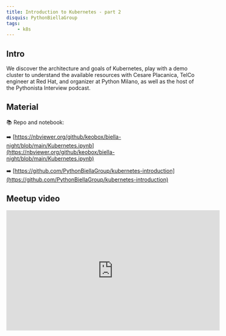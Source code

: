 ```yaml
---
title: Introduction to Kubernetes - part 2
disquis: PythonBiellaGroup
tags:
    - k8s
---
```


## Intro

We discover the architecture and goals of Kubernetes, play with a demo cluster to understand the available resources with Cesare Placanica, TelCo engineer at Red Hat, and organizer at Python Milano, as well as the host of the Pythonista Interview podcast.

## Material
📚 Repo and notebook:

➡️ [https://nbviewer.org/github/keobox/biella-night/blob/main/Kubernetes.ipynb](https://nbviewer.org/github/keobox/biella-night/blob/main/Kubernetes.ipynb)

➡️ [https://github.com/PythonBiellaGroup/kubernetes-introduction](https://github.com/PythonBiellaGroup/kubernetes-introduction)

## Meetup video
<iframe width="560" height="315" src="https://www.youtube.com/embed/xWINxFMU2Ew" title="YouTube video player" frameborder="0" allow="accelerometer; autoplay; clipboard-write; encrypted-media; gyroscope; picture-in-picture; web-share" allowfullscreen></iframe>